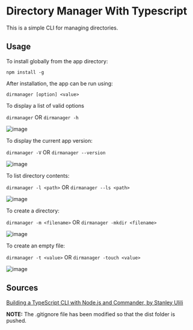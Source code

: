 # Directory Manager With Typescript

This is a simple CLI for managing directories.

## Usage

To install globally from the app directory:

```npm install -g```


After installation, the app can be run using:

```dirmanager [option] <value>```


To display a list of valid options

```dirmanager``` OR ```dirmanager -h```

![image](https://user-images.githubusercontent.com/90017825/200213275-10a3406e-e8cd-47d2-84a8-7ac3d5a03ed3.png)


To display the current app version:

```dirmanager -V``` OR ```dirmanager --version```

![image](https://user-images.githubusercontent.com/90017825/200213345-f88a6a65-18cb-4add-af26-a9041b2a1b19.png)


To list directory contents: 

```dirmanager -l <path>``` OR ```dirmanager --ls <path>```

![image](https://user-images.githubusercontent.com/90017825/200213569-0b088beb-46bf-4215-a492-c8d1c0cecb48.png)


To create a directory:

```dirmanager -m <filename>``` OR ```dirmanager -mkdir <filename>```

![image](https://user-images.githubusercontent.com/90017825/200213656-12db3046-4dd6-449e-a094-da2f3cec4586.png)


To create an empty file:

```dirmanager -t <value>``` OR ```dirmanager -touch <value>```

![image](https://user-images.githubusercontent.com/90017825/200213698-2cecf849-c58a-42fe-8b64-57318b8d6485.png)


## Sources

[Building a TypeScript CLI with Node.js and Commander, by Stanley Ulili](https://blog.logrocket.com/building-typescript-cli-node-js-commander/)

**NOTE:** The .gitignore file has been modified so that the dist folder is pushed.
